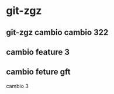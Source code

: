 # git-zgz
git-zgz
cambio 
cambio 322
-------

cambio feature 3
---------------
cambio feture gft
---------------
cambio 3

